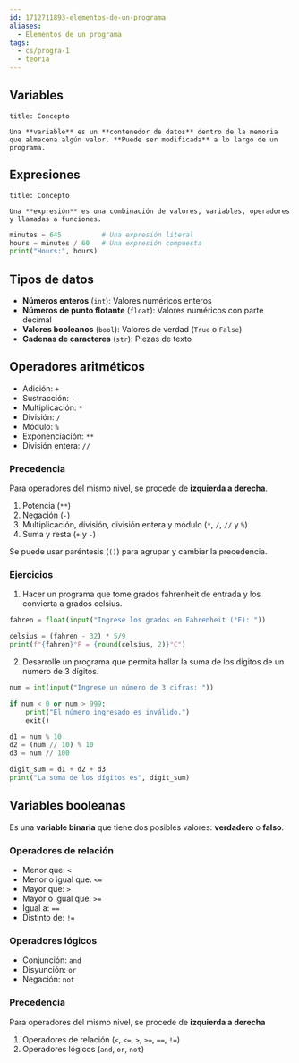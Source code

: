 ```yaml
---
id: 1712711893-elementos-de-un-programa
aliases:
  - Elementos de un programa
tags:
  - cs/progra-1
  - teoria
---
```


## Variables

```ad-definition
title: Concepto

Una **variable** es un **contenedor de datos** dentro de la memoria que almacena algún valor. **Puede ser modificada** a lo largo de un programa.

```

## Expresiones

```ad-definition
title: Concepto

Una **expresión** es una combinación de valores, variables, operadores y llamadas a funciones.

```

```python
minutes = 645          # Una expresión literal
hours = minutes / 60   # Una expresión compuesta
print("Hours:", hours)
```

## Tipos de datos

- **Números enteros** (`int`): Valores numéricos enteros
- **Números de punto flotante** (`float`): Valores numéricos con parte decimal
- **Valores booleanos** (`bool`): Valores de verdad (`True` o `False`)
- **Cadenas de caracteres** (`str`): Piezas de texto

## Operadores aritméticos

- Adición: `+`
- Sustracción: `-`
- Multiplicación: `*`
- División: `/`
- Módulo: `%`
- Exponenciación: `**`
- División entera: `//`

### Precedencia

Para operadores del mismo nivel, se procede de **izquierda a derecha**.

1. Potencia (`**`)
2. Negación (`-`)
3. Multiplicación, división, división entera y módulo (`*`, `/`, `//` y `%`)
4. Suma y resta (`+` y `-`)

Se puede usar paréntesis (`()`) para agrupar y cambiar la precedencia.

### Ejercicios

1. Hacer un programa que tome grados fahrenheit de entrada y los convierta a grados celsius.

```python
fahren = float(input("Ingrese los grados en Fahrenheit (°F): "))

celsius = (fahren - 32) * 5/9
print(f"{fahren}°F = {round(celsius, 2)}°C")
```

2. Desarrolle un programa que permita hallar la suma de los dígitos de un número de 3 dígitos.

```python
num = int(input("Ingrese un número de 3 cifras: "))

if num < 0 or num > 999:
    print("El número ingresado es inválido.")
    exit()

d1 = num % 10
d2 = (num // 10) % 10
d3 = num // 100

digit_sum = d1 + d2 + d3
print("La suma de los dígitos es", digit_sum)
```

## Variables booleanas

Es una **variable binaria** que tiene dos posibles valores: **verdadero** o **falso**.

### Operadores de relación

- Menor que: `<`
- Menor o igual que: `<=`
- Mayor que: `>`
- Mayor o igual que: `>=`
- Igual a: `==`
- Distinto de: `!=`

### Operadores lógicos

- Conjunción: `and`
- Disyunción: `or`
- Negación: `not`

### Precedencia

Para operadores del mismo nivel, se procede de **izquierda a derecha**

1. Operadores de relación (`<`, `<=`, `>`, `>=`, `==`, `!=`)
2. Operadores lógicos (`and`, `or`, `not`)

